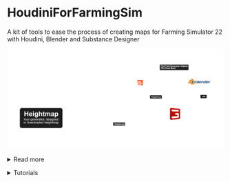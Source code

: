# HoudiniForFarmingSim
A kit of tools to ease the process of creating maps for Farming Simulator 22 with Houdini, Blender and Substance Designer

![Flow](https://github.com/OlaHaldor/HoudiniForFarmingSim/blob/main/TutorialImages/flow.png)

<details>
    <summary>Read more</summary>
    
### What's the purpose of the kit?
The kit is tailor made for use with Farming Simulator 22 and Giants Editor, and make the process involved a lot faster, less boring, and give you plenty of time for the fun stuff of map making.
The kit will contain a Houdini Digital Asset (HDA) with an optimized interface with a focus on making the process as easy as possible with little or no interaction with the nodes that are used to create the tool.

The current version contains the field dimension tool. A future version of the kit will add the Road Tool and other scripts.


### The Field Dimension Tool
- HDA specific for the creaton of Field Dimensions, to be used with *Modelleicher*'s script.
- You can load a PNG with masks for the fields, or create curves directly in Houdini.
- A Substance Designer file to get you started with converting field dimension masks to Dirt texture on your map.

[Get the Blender addon by NMC T-Bone](https://github.com/NMC-TBone/Addon---import_field_shapes) to make the process even more streamlined.
Link to modelleicher's script coming as soon as it is published!

### The Road Tool
- You can load an external curve from OBJ, FBX etc. or create your own directly in Houdini.
- It will create a road mesh which will lay flush with the terrain.
- The surrounding terrain will flatten and have a smooth transition, to make it look very natural.

### Future development
I'm looking into finalizing the road tool. There is still a few moving parts I'd like to set in stone.
For a Houdini newbie like me, it's still a bit complex to iterate while maintaining loads of flexibility.
The road tool will come soon enough. :)

### Backstory
I began using Houdini for flow maps, as seen in [my map Rennebu](https://farming-simulator.com/mod.php?lang=en&country=us&mod_id=250208&title=fs2022).

Then I wanted to explore whether I could create roads which also could adjust the surrounding terrain. This proved successful, and the result can be seen in the current version of Rennebu.
Some forestry/dirt roads have been created with early versions of the tool, flattening the surrounding terrain, creating a UV unwrapped road mesh, completed with vertex colors and separate low poly collision mesh.

The idea for the Field Dimension tool sprung to life after I saw the script from *Modelleicher*, as I found the process quite interesting, especially as it seems to produce very clean field dimensions compared to other options.
With this I also explored methods I could expand on the feature set. With the tool you can not only prepare objects for the field dimension script, but also flatten or smooth the areas where the fields are located, and make them blend better into the surrounding terrain. Please see the videos below for reference.

### Videos
[Playlist on YouTube](https://youtu.be/ITUCDfB2fvc) of the different iterations of the tools in use.</details>

<details>
    <summary>Tutorials</summary>

### Field Dimension Tool in Houdini
<details>
    <summary>Read the tutorial</summary>

The UI of the Houdini tool is quite straight forward, and is operated in the order it's laid out.
#### Prerequisite 

1. Install the HDA. 
    - File -> Import -> Houdini Digital Asset.
    - Browse to the downloaded HDA file.
    - Click Install and Create if it's the first time.
    - Next time you want to create field definitions in a new map, you can simply right click in the node graph and select **Farming Simulator -> Field Dimensions**

2. Have a heightmap ready. Optionally also a mask for field definitions.

4. Load a heightmap and set the size and height scale to match your map in GE.
5. Either load an external mask or create curves in Houdini.
    
    **Note about external masks**
    - The way Houdini works is it will create data from the external file, going bottom right to top left. This means that Field 1 will be bottom right to top left.
    - To counter this, rotate the mask image 180 degrees. This will trick the system, and your fields will actually start the count from top left to bottom right.
    - Make sure you select the correct setting in the tool as well.

6. Adjust the settings for field shape and terrain smoothing as you please.
7. Export! 
    - You can export the updated heightmap with smooth fields.
    - You can export field definition objects as FBX.
    - You can export a mask of the field definitions to edit texture weight files (for example in Substance Designer, for a fully automated process).

    ## Note about exporting FBX files
    It is EXTREMELY IMPORTANT to not mess with the filename attributes.<br>
    If you for some reason should lose the attribute, copy-paste this.<br>
    ```field_`padzero(2, 0)``$F`.fbx```
    
    To see the progress of the export, you can open a window.<br>
    Go to Windows -> Task Graph Table. From the *Network* menu, select the **FBX_EXPORT** item.

    The computer may become slower in use depending on your system. By default the exporter will *use as many cores you have available, minus one*, which means it will leave one core untouched so the system does not completely lock down.

    You can override this setting if you want to. Let's say you have 12 cores but want to browse the web or something while the exporter runs. You can override the setting and make it use 8 cores instead.

    One core will compute one FBX file. The more cores you make available for the exporter, the shorter time it takes to export all the FBX files of field definition objects.
    ![CPUCount](https://github.com/OlaHaldor/HoudiniForFarmingSim/blob/main/TutorialImages/cpucount.jpg?raw=true)

</details>

### METools Loop V2
<details>
    <summary>Read the tutorial</summary>

#### Prerequisite 
1. Add the script into your scripts folder.
2. In your map you should already have a *```fields```* transform group with the required attributes.
    - script callback: ```onCreate``` = ```FieldUtil.onCreate```

3. You should already have a field dimension transform group with the required attributes. This will from now on be the template for which all the field dimensions will copy the values of. For the purpose of this tutorial I will name it *field_template*
    - integer: ```fieldAngle```
    - integer: ```fieldDimensionIndex```
    - boolean: ```fieldGrassMission```
    - integer: ```nameIndicatorIndex```

![Fields](https://github.com/OlaHaldor/HoudiniForFarmingSim/blob/main/TutorialImages/field.jpg?raw=true)

The default values are
    - fieldAngle: ```90```
    - fieldDimensionIndex: ```0```
    - fieldGrassMission: (unticked)
    - nameIndicatorIndex: ```1```

![Template](https://github.com/OlaHaldor/HoudiniForFarmingSim/blob/main/TutorialImages/fieldtemplate.jpg?raw=true)

4. Create a transform group where you put all your transform groups containing the field dimension temp objects from Houdini/Blender. For the purpose of this example I will name it ```Temp Field Dimension Objects```
5. This is the procedure to generate all field dimensions in one click.
    1. Select the ```Temp Field Dimension Objects``` transform group.
    2. Select the ```fields``` transform group.
    3. Select the ```field_template``` transform group.
    4. run the script.
6. Select the ```fields``` transform group and **Toggle Render Field Areas**, this is a default script in GE. You should now be able to see the field definitions overlay on your map.

Here's a sample hierarchy. Notice how the transform groups are placed in order of operation to make it easier to remember in which order to select each group.

![Sample](https://github.com/OlaHaldor/HoudiniForFarmingSim/blob/main/TutorialImages/setup.jpg?raw=true)

**Note:** It does not matter how man field definition transform groups you have. You can add more fields at any time. 
</details>


[Donations are welcomed](https://streamelements.com/olahaldor/tip), and optional. I put the money aside to update or buy new software and other relevant things to make modding easier, better, and more fun, for me and for you!
